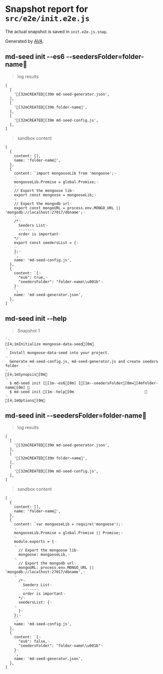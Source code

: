 # Snapshot report for `src/e2e/init.e2e.js`

The actual snapshot is saved in `init.e2e.js.snap`.

Generated by [AVA](https://ava.li).

## md-seed init --es6 --seedersFolder=folder-name

> log results

    [
      [
        '[32mCREATED[39m md-seed-generator.json',
      ],
      [
        '[32mCREATED[39m folder-name',
      ],
      [
        '[32mCREATED[39m md-seed-config.js',
      ],
    ]

> sandbox content

    [
      {
        content: [],
        name: 'folder-name',
      },
      {
        content: `import mongooseLib from 'mongoose';␊
        ␊
        mongooseLib.Promise = global.Promise;␊
        ␊
        // Export the mongoose lib␊
        export const mongoose = mongooseLib;␊
        ␊
        // Export the mongodb url␊
        export const mongoURL = process.env.MONGO_URL || 'mongodb://localhost:27017/dbname';␊
        ␊
        /*␊
          Seeders List␊
          ------␊
          order is important␊
        */␊
        export const seedersList = {␊
        ␊
        };␊
        `,
        name: 'md-seed-config.js',
      },
      {
        content: `{␊
          "es6": true,␊
          "seedersFolder": "folder-name\\u001b"␊
        }␊
        `,
        name: 'md-seed-generator.json',
      },
    ]

## md-seed init --help

> Snapshot 1

    `␊
    [4;1mInitialize mongoose-data-seed[0m␊
    ␊
      Install mongoose-data-seed into your project.                                 ␊
      Generate md-seed-config.js, md-seed-generator.js and create seeders folder    ␊
    ␊
    [4;1mSynopsis[0m␊
    ␊
      $ md-seed init [[1m--es6[0m] [[1m--seedersFolder[0m=[4mfolder-name[0m] ␊
      $ md-seed init [1m--help[0m                                ␊
    ␊
    [4;1mOptions[0m␊
    

## md-seed init --seedersFolder=folder-name

> log results

    [
      [
        '[32mCREATED[39m md-seed-generator.json',
      ],
      [
        '[32mCREATED[39m folder-name',
      ],
      [
        '[32mCREATED[39m md-seed-config.js',
      ],
    ]

> sandbox content

    [
      {
        content: [],
        name: 'folder-name',
      },
      {
        content: `var mongooseLib = require('mongoose');␊
        ␊
        mongooseLib.Promise = global.Promise || Promise;␊
        ␊
        module.exports = {␊
        ␊
          // Export the mongoose lib␊
          mongoose: mongooseLib,␊
        ␊
          // Export the mongodb url␊
          mongoURL: process.env.MONGO_URL || 'mongodb://localhost:27017/dbname',␊
        ␊
          /*␊
            Seeders List␊
            ------␊
            order is important␊
          */␊
          seedersList: {␊
        ␊
          }␊
        };␊
        `,
        name: 'md-seed-config.js',
      },
      {
        content: `{␊
          "es6": false,␊
          "seedersFolder": "folder-name\\u001b"␊
        }␊
        `,
        name: 'md-seed-generator.json',
      },
    ]